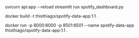 uvicorn api:app --reload
streamlit run spotify_dashboard.py

docker build -t thisthiago/spotify-data-app:1.1 .

docker run -p 8000:8000 -p 8501:8501 --name spotify-data-app thisthiago/spotify-data-app:1.1 .